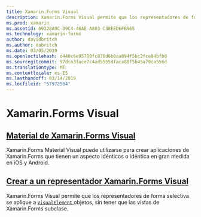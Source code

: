 ```yaml
---
title: Xamarin.Forms Visual
description: Xamarin.Forms Visual permite que los representadores de forma selectiva se aplique a objetos VisualElement, sin tener que las vistas de Xamarin.Forms subclase.
ms.prod: xamarin
ms.assetid: 69228A9C-39C4-46AE-A803-C38EED6FB965
ms.technology: xamarin-forms
author: davidbritch
ms.author: dabritch
ms.date: 03/05/2019
ms.openlocfilehash: d440c6e95788fc876d6b0aa094f5bc2fce84bfb0
ms.sourcegitcommit: 97dca3face7c4ad5555dfaca88f5b45a70ca556d
ms.translationtype: MT
ms.contentlocale: es-ES
ms.lasthandoff: 03/14/2019
ms.locfileid: "57972564"
---
```

# <a name="xamarinforms-visual"></a>Xamarin.Forms Visual

## <a name="xamarinforms-material-visualmaterial-visualmd"></a>[Material de Xamarin.Forms Visual](material-visual.md)

Xamarin.Forms Material Visual puede utilizarse para crear aplicaciones de Xamarin.Forms que tienen un aspecto idénticos o idéntica en gran medida en iOS y Android.

## <a name="create-a-xamarinforms-visual-renderercreatemd"></a>[Crear a un representador Xamarin.Forms Visual](create.md)

Xamarin.Forms Visual permite que los representadores de forma selectiva se aplique a [ `VisualElement` ](xref:Xamarin.Forms.VisualElement) objetos, sin tener que las vistas de Xamarin.Forms subclase.
